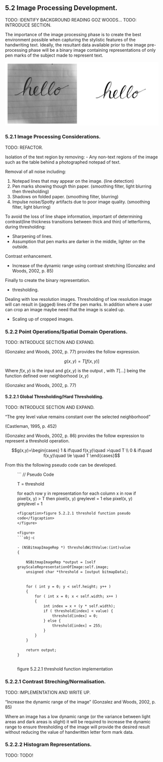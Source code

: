 
## 5.2 Image Processing Development.

<div class="hide">
    TODO: IDENTIFY BACKGROUND READING GOZ WOODS...
    TODO: INTRODUCE SECTION.
</div>


The importance of the image processing phase is to create the best environment possible when capturing the stylistic features of the handwriting text. Ideally, the resultant data available prior to the image pre-processing phase will be a binary image containing representations of only pen marks of the subject made to represent text.

![figure 5.2 Original image and desired output from preprocessing ](../-img/5.2.desired-output.png)


### 5.2.1 Image Processing Considerations.

<div class="hide">
    TODO: REFACTOR.
</div>

Isolation of the text region by removing: - Any non-text regions of the image such as the table behind a photographed notepad of text.

Removal of all noise including: 
1. Notepad lines that may appear on the image. (line detection) 
2. Pen marks showing though thin paper. (smoothing filter, light blurring then thresholding) 
3. Shadows on folded paper. (smoothing filter, blurring) 
4. Impulse noise/Spotty artifacts due to poor image quality. (smoothing filter, light blurring)

To avoid the loss of line shape information, important of determining contrast(line thickness transitions between thick and thin) of letterforms, during thresholding: 
- Sharpening of lines. 
- Assumption that pen marks are darker in the middle, lighter on the outside. 

Contrast enhancement. 
- Increase of the dynamic range using contrast stretching (Gonzalez and Woods, 2002, p. 85)

Finally to create the binary representation. 
- thresholding.

Dealing with low resolution images. Thresholding of low resolution image will can result in (jagged) lines of the pen marks. In addition where a user can crop an image maybe need that the image is scaled up. 
- Scaling up of cropped images.


### 5.2.2 Point Operations/Spatial Domain Operations.

<div class="hide">
TODO: INTRODUCE SECTION AND EXPAND.
</div>

(Gonzalez and Woods, 2002, p. 77) provides the follow expression.

$$g(x,y) = T[f(x,y)]$$

Where $f(x,y)$ is the input and $g(x,y)$ is the output , with $T[...]$ being the function defined over neighborhood $(x,y)$

(Gonzalez and Woods, 2002, p. 77)

#### 5.2.2.1 Global Thresholding/Hard Thresholding.

<div class="hide">
    TODO: INTRODUCE SECTION AND EXPAND.
</div>

“The grey level value remains constant over the selected neighborhood”

(Castleman, 1995, p. 452)

(Gonzalez and Woods, 2002, p. 86) provides the follow expression to represent a threshold operation.

$$g(x,y)=\begin{cases} 1 & if\quad f(x,y)\quad >\quad T \\ 0 & if\quad f(x,y)\quad \le \quad T \end{cases}$$

From this the following pseudo code can be developed.

<figure>
```
// Pseudo Code

T = threshold

for each row y in representation
    for each column x in row
    if pixel(x, y) > T then
        pixel(x, y) greylevel = 1
    else 
        pixel(x, y) greylevel = 1


```
<figcaption>figure 5.2.2.1 threshold function pseudo code</figcaption>  
</figure>

<figure>
```obj-c

- (NSBitmapImageRep *) thresholdWithValue:(int)value
{
    
    NSBitmapImageRep *output = [self grayScaleRepresentationOfImage:self.image;
    unsigned char *threshold = [output bitmapData];
    
    
    for ( int y = 0; y < self.height; y++ )
    {
        for ( int x = 0; x < self.width; x++ )
        {
            int index = x + (y * self.width);
            if ( threshold[index] < value) {
                threshold[index] = 0;
            } else {
                threshold[index] = 255;
            }
        }
    }
    
    return output;
}


```
<figcaption>figure 5.2.2.1 threshold function implementation</figcaption>
</figure>


### 5.2.2.1 Contrast Streching/Normalisation.

<div class="hide">
    TODO: IMPLEMENTATION AND WRITE UP.    
</div>

“Increase the dynamic range of the image” 
(Gonzalez and Woods, 2002, p. 85) 

Where an image has a low dynamic range (or the variance between light areas and dark areas is slight) it will be required to increase the dynamic range to ensure thresholding of the image will provide the desired result without reducing the value of handwritten letter form mark data.

### 5.2.2.2 Histogram Representations.

<div class="hide">
    TODO: TODO!
</div>

